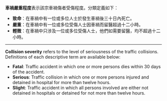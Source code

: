 **車禍嚴重程度**表示該宗車禍傷者受傷程度。分類定義如下：


- **致命**：在車禍中有一位或多位人士於發生車禍後三十日內死亡。	
- **嚴重**：在車禍中有一位或多位受傷人士因車禍而留醫超過十二小時。
- **輕微**：在車禍中只涉及一位或多位受傷人士，他們如需要留醫，均不超過十二小時。

---

**Collision severity** refers to the level of seriousness of the traffic collisions. Definitions of each descriptive term are available below:

- **Fatal**: Traffic accident in which one or more persons dies within 30 days of the accident.
- **Serious**: Traffic collision in which one or more persons injured and detained in hospital for more than twelve hours.
- **Slight**: Traffic accident in which all persons involved are either not detained in hospitals or detained for not more than twelve hours.
